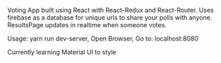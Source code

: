 Voting App built using React with React-Redux and React-Router.
Uses firebase as a database for unique urls to share your polls with anyone.
ResultsPage updates in realtime when someone votes.

Usage:
yarn run dev-server,
Open Browser,
Go to: localhost:8080

Currently learning Material UI to style

